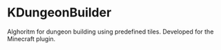 # KDungeonBuilder
Alghoritm for dungeon building using predefined tiles. Developed for the Minecraft plugin.
